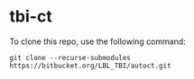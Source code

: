 # tbi-ct

To clone this repo, use the following command:

`git clone --recurse-submodules https://bitbucket.org/LBL_TBI/autoct.git`
